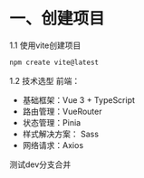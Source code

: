 # 一、创建项目
1.1 使用vite创建项目
```bash
npm create vite@latest
```

1.2 技术选型
前端：
- 基础框架：Vue 3 + TypeScript
- 路由管理：VueRouter
- 状态管理：Pinia
- 样式解决方案： Sass
- 网络请求：Axios

测试dev分支合并